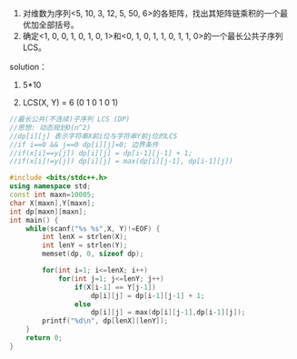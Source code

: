 1) 对维数为序列<5, 10, 3, 12, 5, 50, 6>的各矩阵，找出其矩阵链乘积的一个最优加全部括号。
2) 确定<1, 0, 0, 1, 0, 1, 0, 1>和<0, 1, 0, 1, 1, 0, 1, 1, 0>的一个最长公共子序列LCS。

solution：
1) 5*10

2) LCS(X, Y) = 6 (0 1 0 1 0 1)

``` cpp
//最长公共(不连续)子序列 LCS (DP)
//思想: 动态规划O(n^2)
//dp[i][j] 表示字符串X前i位与字符串Y前j位的LCS
//if i==0 && j==0 dp[i][j]=0; 边界条件
//if(x[i]==y[j]) dp[i][j] = dp[i-1][j-1] + 1; 
//if(x[i]!=y[j]) dp[i][j] = max(dp[i][j-1], dp[i-1][j])

#include <bits/stdc++.h>
using namespace std;
const int maxn=10005;
char X[maxn],Y[maxn];
int dp[maxn][maxn];
int main() {
    while(scanf("%s %s",X, Y)!=EOF) {
        int lenX = strlen(X);
        int lenY = strlen(Y);
        memset(dp, 0, sizeof dp);

        for(int i=1; i<=lenX; i++)
            for(int j=1; j<=lenY; j++)
                if(X[i-1] == Y[j-1])
                    dp[i][j] = dp[i-1][j-1] + 1;
                else
                    dp[i][j] = max(dp[i][j-1],dp[i-1][j]);
        printf("%d\n", dp[lenX][lenY]);
    }
    return 0;
}
```
